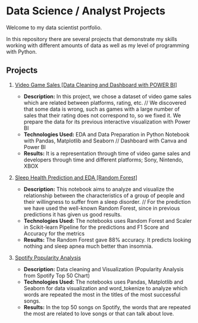 # Data Science / Analyst Projects


Welcome to my data scientist portfolio.

In this repository there are several projects that demonstrate my skills working with different amounts of data as well as my level of programming with Python.


## Projects
1. [Video Game Sales [Data Cleaning and Dashboard with POWER BI]](https://github.com/lloriz/RaulLloriz_Portfolio/tree/main/Videogame_Data_Cleaning_and_Visual%5BPYTHON%20%26%20POWER%20BI%5D)
   - **Description:** In this project, we chose a dataset of video game sales which are related between platforms, rating, etc. // We discovered that some data is wrong, such as games with a large number of sales that their rating does not correspond to, so we fixed it.
We prepare the data for its previous interactive visualization with Power BI
   - **Technologies Used:** EDA and Data Preparation in Python Notebook with Pandas, Matplotlib and Seaborn // Dashboard with Canva and Power BI
   - **Results:** It is a representation through time of video game sales and developers through time and different platforms; Sony, Nintendo, XBOX

2. [Sleep Health Prediction and EDA [Random Forest]](https://github.com/lloriz/RaulLloriz_Portfolio/tree/main/Sleep%20Health%20%20EDA%20%26%20Model%5BRandom%20Forest%5D)
   - **Description:** This notebook aims to analyze and visualize the relationship between the characteristics of a group of people and their willingness to suffer from a sleep disorder. // For the prediction we have used the well-known Random Forest, since in previous predictions it has given us good results.
   - **Technologies Used:** The notebooks uses Random Forest and Scaler in Scikit-learn Pipeline for the predictions and F1 Score and Accuracy for the metrics
   - **Results:** The Random Forest gave 88% accuracy. It predicts looking nothing and sleep apnea much better than insomnia.

3. [Spotify Popularity Analysis](https://github.com/lloriz/RaulLloriz_Portfolio/tree/main/Popularity_Analysis_Spotify_Top_50_Songs)
   -  **Description:** Data cleaning and Visualization (Popularity Analysis from Spotify Top 50 Chart)
   - **Technologies Used:** The notebooks uses Pandas, Matplotlib and Seaborn for data visualization and word_tokenize to analyze which words are repeated the most in the titles of the most successful songs.
   - **Results:** In the top 50 songs on Spotify, the words that are repeated the most are related to love songs or that can talk about love.

